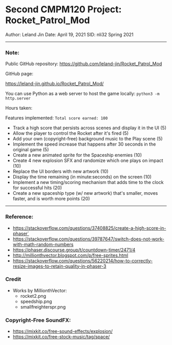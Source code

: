 # Second CMPM120 Project: Rocket_Patrol_Mod
Author: Leland Jin 
Date: April 19, 2021
SID:    nli32 
Spring 2021  

---
### Note:
Public GitHub repository:
https://github.com/leland-jin/Rocket_Patrol_Mod

GitHub page:

https://leland-jin.github.io/Rocket_Patrol_Mod/

You can use Python as a web server to host the game locally:
`python3 -m http.server`

Hours taken:

Features implemented:
`Total score earned: 100`

 - Track a high score that persists across scenes and display it in the UI (5)
 - Allow the player to control the Rocket after it's fired (5)
 - Add your own (copyright-free) background music to the Play scene (5)
 - Implement the speed increase that happens after 30 seconds in the original game (5)
 - Create a new animated sprite for the Spaceship enemies (10)
 - Create 4 new explosion SFX and randomize which one plays on impact (10)
 - Replace the UI borders with new artwork (10)
 - Display the time remaining (in minute:seconds) on the screen (10)
 - Implement a new timing/scoring mechanism that adds time to the clock for successful hits (20)
 - Create a new spaceship type (w/ new artwork) that's smaller, moves faster, and is worth more points (20)




---
### Reference:
 - https://stackoverflow.com/questions/37408825/create-a-high-score-in-phaser`
 - https://stackoverflow.com/questions/39787647/switch-does-not-work-with-math-random-numbers
 - https://phaser.discourse.group/t/countdown-timer/2471/4
 - http://millionthvector.blogspot.com/p/free-sprites.html
 - https://stackoverflow.com/questions/56220214/how-to-correctly-resize-images-to-retain-quality-in-phaser-3

### Credit
  - Works by MillionthVector:
    - rocket2.png
    - speedship.png
    - smallfreighterspr.png


### Copyright-Free SoundFX:
 - https://mixkit.co/free-sound-effects/explosion/
 - https://mixkit.co/free-stock-music/tag/space/



